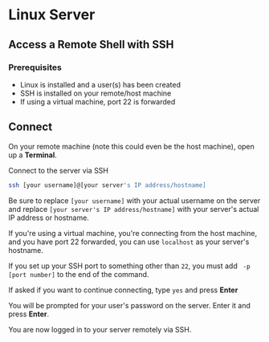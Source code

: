 # Linux Server

## Access a Remote Shell with SSH

### Prerequisites

- Linux is installed and a user(s) has been created
- SSH is installed on your remote/host machine
- If using a virtual machine, port 22 is forwarded

## Connect

On your remote machine (note this could even be the host machine), open up a
**Terminal**.

Connect to the server via SSH

```sh
ssh [your username]@[your server's IP address/hostname]
```

Be sure to replace `[your username]` with your actual username on the server and
replace `[your server's IP address/hostname]` with your server's actual IP
address or hostname.

If you're using a virtual machine, you're connecting from the host machine, and
you have port 22 forwarded, you can use `localhost` as your server's hostname.

If you set up your SSH port to something other than `22`, you must add ` -p
[port number]` to the end of the command.

If asked if you want to continue connecting, type `yes` and press **Enter**

You will be prompted for your user's password on the server. Enter it and press
**Enter**.

You are now logged in to your server remotely via SSH.
